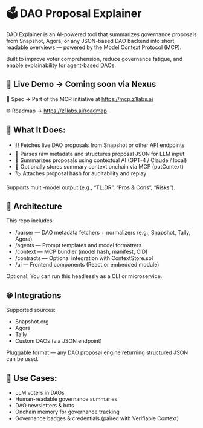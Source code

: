 # 🗳️ DAO Proposal Explainer
DAO Explainer is an AI-powered tool that summarizes governance proposals from Snapshot, Agora, or any JSON-based DAO backend into short, readable overviews — powered by the Model Context Protocol (MCP).

Built to improve voter comprehension, reduce governance fatigue, and enable explainability for agent-based DAOs.

## 🔗 Live Demo → Coming soon via Nexus
📄 Spec → Part of the MCP initiative at https://mcp.z1labs.ai

🌐 Roadmap → https://z1labs.ai/roadmap

## 🧠 What It Does:
- ⛓️ Fetches live DAO proposals from Snapshot or other API endpoints
- 📑 Parses raw metadata and structures proposal JSON for LLM input
- 🧾 Summarizes proposals using contextual AI (GPT-4 / Claude / local)
- 💾 Optionally stores summary context onchain via MCP (putContext)
- 🏷️ Attaches proposal hash for auditability and replay

Supports multi-model output (e.g., “TL;DR”, “Pros & Cons”, “Risks”).

## 🧩 Architecture
This repo includes:
- /parser — DAO metadata fetchers + normalizers (e.g., Snapshot, Tally, Agora)
- /agents — Prompt templates and model formatters
- /context — MCP bundler (model hash, manifest, CID)
- /contracts — Optional integration with ContextStore.sol
- /ui — Frontend components (React or embedded module)

Optional: You can run this headlessly as a CLI or microservice.

## 🌐 Integrations
Supported sources:
- Snapshot.org
- Agora
- Tally
- Custom DAOs (via JSON endpoint)

Pluggable format — any DAO proposal engine returning structured JSON can be used.

## 🧩 Use Cases:
- LLM voters in DAOs
- Human-readable governance summaries
- DAO newsletters & bots
- Onchain memory for governance tracking
- Governance badges & credentials (paired with Verifiable Context)